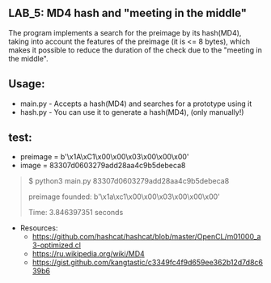 LAB_5: MD4 hash and "meeting in the middle"
-
The program implements a search for the preimage by its hash(MD4), taking into account the features of the preimage
(it is <= 8 bytes), which makes it possible to reduce the duration of the check due to the "meeting in the middle".

Usage:
-
 - main.py - Accepts a hash(MD4) and searches for a prototype using it
 - hash.py - You can use it to generate a hash(MD4), (only manually!)


test: 
- 
- preimage =  b'\x1A\xC1\x00\x00\x03\x00\x00\x00'
- image    = 83307d0603279add28aa4c9b5debeca8

> $ python3 main.py 83307d0603279add28aa4c9b5debeca8
>
> preimage founded: b'\x1a\xc1\x00\x00\x03\x00\x00\x00'
> 
> Time: 3.846397351 seconds

- Resources:
  - https://github.com/hashcat/hashcat/blob/master/OpenCL/m01000_a3-optimized.cl
  - https://ru.wikipedia.org/wiki/MD4
  - https://gist.github.com/kangtastic/c3349fc4f9d659ee362b12d7d8c639b6
  